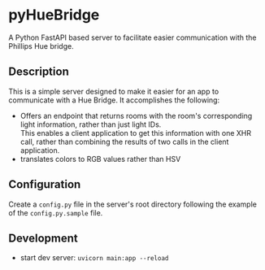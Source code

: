 # pyHueBridge
A Python FastAPI based server to facilitate easier communication with the Phillips Hue bridge.

## Description
This is a simple server designed to make it easier for an app to communicate with a Hue Bridge.
It accomplishes the following:
 - Offers an endpoint that returns rooms with the room's corresponding light information, rather than just light IDs.   
 This enables a client application to get this information with one XHR call, rather than combining the results of two calls in the client application.
 - translates colors to RGB values rather than HSV 

## Configuration
Create a `config.py` file in the server's root directory following the example of the `config.py.sample` file.

## Development
 - start dev server: `uvicorn main:app --reload`
